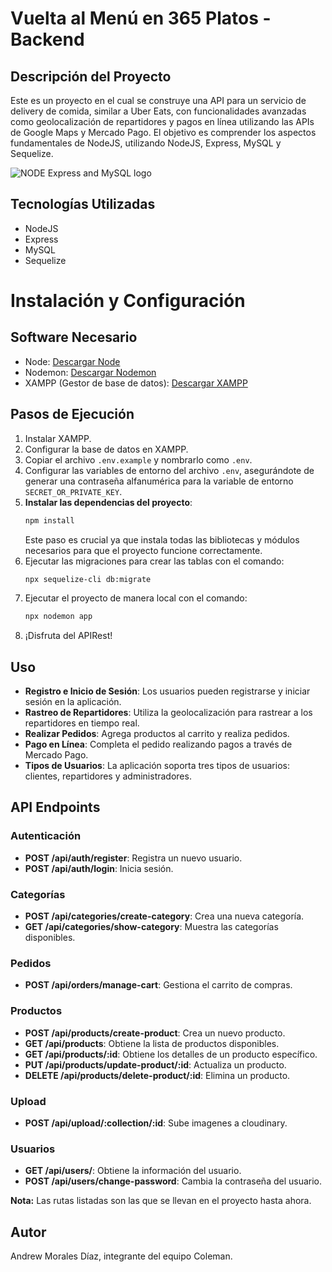 # Vuelta al Menú en 365 Platos - Backend

## Descripción del Proyecto
Este es un proyecto en el cual se construye una API para un servicio de delivery de comida, similar a Uber Eats, con funcionalidades avanzadas como geolocalización de repartidores y pagos en línea utilizando las APIs de Google Maps y Mercado Pago. El objetivo es comprender los aspectos fundamentales de NodeJS, utilizando NodeJS, Express, MySQL y Sequelize.

![NODE Express and MySQL logo](https://miro.medium.com/v2/resize:fit:1400/1*_v_pedAJHn3NzW6prKDRdA.png)

## Tecnologías Utilizadas
- NodeJS
- Express
- MySQL
- Sequelize

# Instalación y Configuración

## Software Necesario
- Node: [Descargar Node](https://nodejs.org/en/download/current)
- Nodemon: [Descargar Nodemon](https://www.npmjs.com/package/nodemon)
- XAMPP (Gestor de base de datos): [Descargar XAMPP](https://www.apachefriends.org/index.html)

## Pasos de Ejecución
1. Instalar XAMPP.
2. Configurar la base de datos en XAMPP.
3. Copiar el archivo `.env.example` y nombrarlo como `.env`.
4. Configurar las variables de entorno del archivo `.env`, asegurándote de generar una contraseña alfanumérica para la variable de entorno `SECRET_OR_PRIVATE_KEY`.
5. **Instalar las dependencias del proyecto**:
    ```sh
    npm install
    ```
    Este paso es crucial ya que instala todas las bibliotecas y módulos necesarios para que el proyecto funcione correctamente.
6. Ejecutar las migraciones para crear las tablas con el comando:
    ```sh
    npx sequelize-cli db:migrate
    ```
7. Ejecutar el proyecto de manera local con el comando:
    ```sh
    npx nodemon app
    ```
8. ¡Disfruta del APIRest!

## Uso
- **Registro e Inicio de Sesión**: Los usuarios pueden registrarse y iniciar sesión en la aplicación.
- **Rastreo de Repartidores**: Utiliza la geolocalización para rastrear a los repartidores en tiempo real.
- **Realizar Pedidos**: Agrega productos al carrito y realiza pedidos.
- **Pago en Línea**: Completa el pedido realizando pagos a través de Mercado Pago.
- **Tipos de Usuarios**: La aplicación soporta tres tipos de usuarios: clientes, repartidores y administradores.

## API Endpoints

### Autenticación
- **POST /api/auth/register**: Registra un nuevo usuario.
- **POST /api/auth/login**: Inicia sesión.

### Categorías
- **POST /api/categories/create-category**: Crea una nueva categoría.
- **GET /api/categories/show-category**: Muestra las categorías disponibles.

### Pedidos
- **POST /api/orders/manage-cart**: Gestiona el carrito de compras.

### Productos
- **POST /api/products/create-product**: Crea un nuevo producto.
- **GET /api/products**: Obtiene la lista de productos disponibles.
- **GET /api/products/:id**: Obtiene los detalles de un producto específico.
- **PUT /api/products/update-product/:id**: Actualiza un producto.
- **DELETE /api/products/delete-product/:id**: Elimina un producto.

### Upload
- **POST /api/upload/:collection/:id**: Sube imagenes a cloudinary.

### Usuarios
- **GET /api/users/**: Obtiene la información del usuario.
- **POST /api/users/change-password**: Cambia la contraseña del usuario.

**Nota:** Las rutas listadas son las que se llevan en el proyecto hasta ahora.

## Autor
Andrew Morales Díaz, integrante del equipo Coleman.

